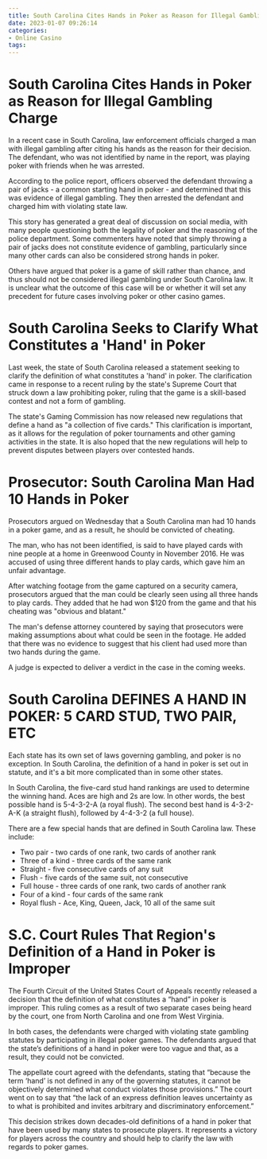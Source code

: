 ```yaml
---
title: South Carolina Cites Hands in Poker as Reason for Illegal Gambling Charge
date: 2023-01-07 09:26:14
categories:
- Online Casino
tags:
---
```



#  South Carolina Cites Hands in Poker as Reason for Illegal Gambling Charge

In a recent case in South Carolina, law enforcement officials charged a man with illegal gambling after citing his hands as the reason for their decision. The defendant, who was not identified by name in the report, was playing poker with friends when he was arrested.

According to the police report, officers observed the defendant throwing a pair of jacks - a common starting hand in poker - and determined that this was evidence of illegal gambling. They then arrested the defendant and charged him with violating state law.

This story has generated a great deal of discussion on social media, with many people questioning both the legality of poker and the reasoning of the police department. Some commenters have noted that simply throwing a pair of jacks does not constitute evidence of gambling, particularly since many other cards can also be considered strong hands in poker.

Others have argued that poker is a game of skill rather than chance, and thus should not be considered illegal gambling under South Carolina law. It is unclear what the outcome of this case will be or whether it will set any precedent for future cases involving poker or other casino games.

#  South Carolina Seeks to Clarify What Constitutes a 'Hand' in Poker 
Last week, the state of South Carolina released a statement seeking to clarify the definition of what constitutes a 'hand' in poker. The clarification came in response to a recent ruling by the state's Supreme Court that struck down a law prohibiting poker, ruling that the game is a skill-based contest and not a form of gambling.

The state's Gaming Commission has now released new regulations that define a hand as "a collection of five cards." This clarification is important, as it allows for the regulation of poker tournaments and other gaming activities in the state. It is also hoped that the new regulations will help to prevent disputes between players over contested hands.

#  Prosecutor: South Carolina Man Had 10 Hands in Poker 

Prosecutors argued on Wednesday that a South Carolina man had 10 hands in a poker game, and as a result, he should be convicted of cheating.

The man, who has not been identified, is said to have played cards with nine people at a home in Greenwood County in November 2016. He was accused of using three different hands to play cards, which gave him an unfair advantage.

After watching footage from the game captured on a security camera, prosecutors argued that the man could be clearly seen using all three hands to play cards. They added that he had won $120 from the game and that his cheating was "obvious and blatant."

The man's defense attorney countered by saying that prosecutors were making assumptions about what could be seen in the footage. He added that there was no evidence to suggest that his client had used more than two hands during the game.

A judge is expected to deliver a verdict in the case in the coming weeks.

#  South Carolina DEFINES A HAND IN POKER: 5 CARD STUD, TWO PAIR, ETC 

Each state has its own set of laws governing gambling, and poker is no exception. In South Carolina, the definition of a hand in poker is set out in statute, and it's a bit more complicated than in some other states.

In South Carolina, the five-card stud hand rankings are used to determine the winning hand. Aces are high and 2s are low. In other words, the best possible hand is 5-4-3-2-A (a royal flush). The second best hand is 4-3-2-A-K (a straight flush), followed by 4-4-3-2 (a full house).

There are a few special hands that are defined in South Carolina law. These include:

* Two pair - two cards of one rank, two cards of another rank
* Three of a kind - three cards of the same rank
* Straight - five consecutive cards of any suit
* Flush - five cards of the same suit, not consecutive
* Full house - three cards of one rank, two cards of another rank
* Four of a kind - four cards of the same rank
* Royal flush - Ace, King, Queen, Jack, 10 all of the same suit

#  S.C. Court Rules That Region's Definition of a Hand in Poker is Improper

The Fourth Circuit of the United States Court of Appeals recently released a decision that the definition of what constitutes a “hand” in poker is improper. This ruling comes as a result of two separate cases being heard by the court, one from North Carolina and one from West Virginia.

In both cases, the defendants were charged with violating state gambling statutes by participating in illegal poker games. The defendants argued that the state’s definitions of a hand in poker were too vague and that, as a result, they could not be convicted.

The appellate court agreed with the defendants, stating that “because the term ‘hand’ is not defined in any of the governing statutes, it cannot be objectively determined what conduct violates those provisions.” The court went on to say that “the lack of an express definition leaves uncertainty as to what is prohibited and invites arbitrary and discriminatory enforcement.”

This decision strikes down decades-old definitions of a hand in poker that have been used by many states to prosecute players. It represents a victory for players across the country and should help to clarify the law with regards to poker games.